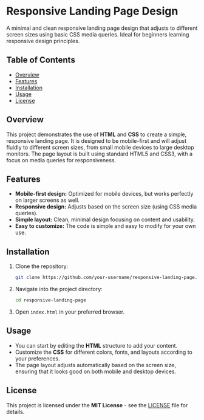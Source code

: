 # Responsive Landing Page Design

A minimal and clean responsive landing page design that adjusts to different screen sizes using basic CSS media queries. Ideal for beginners learning responsive design principles.

## Table of Contents
- [Overview](#overview)
- [Features](#features)
- [Installation](#installation)
- [Usage](#usage)
- [License](#license)

## Overview
This project demonstrates the use of **HTML** and **CSS** to create a simple, responsive landing page. It is designed to be mobile-first and will adjust fluidly to different screen sizes, from small mobile devices to large desktop monitors. The page layout is built using standard HTML5 and CSS3, with a focus on media queries for responsiveness.

## Features
- **Mobile-first design:** Optimized for mobile devices, but works perfectly on larger screens as well.
- **Responsive design:** Adjusts based on the screen size (using CSS media queries).
- **Simple layout:** Clean, minimal design focusing on content and usability.
- **Easy to customize:** The code is simple and easy to modify for your own use.

## Installation
1. Clone the repository:
    ```bash
    git clone https://github.com/your-username/responsive-landing-page.git
    ```
2. Navigate into the project directory:
    ```bash
    cd responsive-landing-page
    ```
3. Open `index.html` in your preferred browser.

## Usage
- You can start by editing the **HTML** structure to add your content.
- Customize the **CSS** for different colors, fonts, and layouts according to your preferences.
- The page layout adjusts automatically based on the screen size, ensuring that it looks good on both mobile and desktop devices.

## License
This project is licensed under the **MIT License** - see the [LICENSE](LICENSE) file for details.

